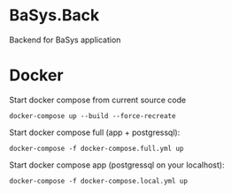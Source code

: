 # BaSys.Back
Backend for BaSys application

# Docker
Start docker compose from current source code
```
docker-compose up --build --force-recreate
```
Start docker compose full (app + postgressql):
```
docker-compose -f docker-compose.full.yml up
```

Start docker compose app (postgressql on your localhost):
```
docker-compose -f docker-compose.local.yml up
```
